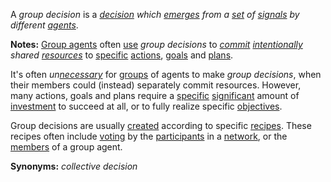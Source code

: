A *group decision* is a *[decision](https://github.com/gcassel/Modular-Organization-Terminology/blob/master/terms/decision.md) which [emerges](https://github.com/gcassel/Modular-Organization-Terminology/blob/master/terms/emergence.md) from a [set](https://github.com/gcassel/Modular-Organization-Terminology/blob/master/terms/set.md) of [signals](https://github.com/gcassel/Modular-Organization-Terminology/blob/master/terms/signal.md) by different [agents](https://github.com/gcassel/Modular-Organization-Terminology/blob/master/terms/agent.md)*. 

**Notes:**   [Group agents](https://github.com/gcassel/Modular-Organization-Terminology/blob/master/compound-terms/group-agent.md) often [use](https://github.com/gcassel/Modular-Organization-Terminology/blob/master/terms/use.md) *group decisions* to *[commit](https://github.com/gcassel/Modular-Organization-Terminology/blob/master/terms/commitment.md) [intentionally](https://github.com/gcassel/Modular-Organization-Terminology/blob/master/terms/intention.md) shared [resources](https://github.com/gcassel/Modular-Organization-Terminology/blob/master/terms/resource.md)* to [specific](https://github.com/gcassel/Modular-Organization-Terminology/blob/master/terms/specific.md) [actions](https://github.com/gcassel/Modular-Organization-Terminology/blob/master/terms/action.md), [goals](https://github.com/gcassel/Modular-Organization-Terminology/blob/master/terms/goal.md) and [plans](https://github.com/gcassel/Modular-Organization-Terminology/blob/master/terms/plan.md).  

It's often *un[necessary](https://github.com/gcassel/Modular-Organization-Terminology/blob/master/terms/require.md)* for [groups](https://github.com/gcassel/Modular-Organization-Terminology/blob/master/terms/group.md) of agents to make *group decisions*, when their members could (instead) separately commit resources.  However, many actions, goals and plans require a [specific](https://github.com/gcassel/Modular-Organization-Terminology/blob/master/terms/specific.md) [significant](https://github.com/gcassel/Modular-Organization-Terminology/blob/master/terms/significance.md) amount of [investment](https://github.com/gcassel/Modular-Organization-Terminology/blob/master/terms/investment.md) to succeed at all, or to fully realize specific [objectives](https://github.com/gcassel/Modular-Organization-Terminology/blob/master/terms/objective.md). 

Group decisions are usually [created](https://github.com/gcassel/Modular-Organization-Terminology/blob/master/terms/creation.md) according to specific [recipes](https://github.com/gcassel/Modular-Organization-Terminology/blob/master/terms/recipe.md).  These recipes often include [voting](https://github.com/gcassel/Modular-Organization-Terminology/blob/master/terms/vote.md) by the [participants](https://github.com/gcassel/Modular-Organization-Terminology/blob/master/terms/participant.md) in a [network](https://github.com/gcassel/Modular-Organization-Terminology/blob/master/terms/network.md), or the [members](https://github.com/gcassel/Modular-Organization-Terminology/blob/master/terms/member.md) of a group agent.

**Synonyms:**  *collective decision*
